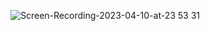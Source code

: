 ![Screen-Recording-2023-04-10-at-23 53 31](https://user-images.githubusercontent.com/57189967/230927072-929fa330-ab8f-4421-b01e-5f996cf7b8ac.gif)
